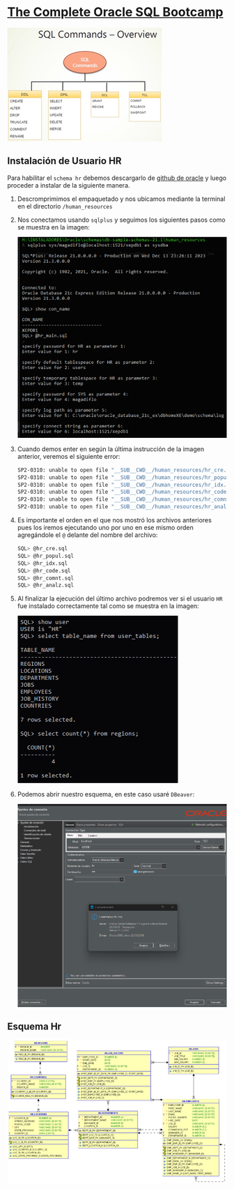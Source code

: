 # [The Complete Oracle SQL Bootcamp](https://www.udemy.com/course/the-complete-oracle-sql-development-bootcamp-2021)

![SQL Commands](./assets/02.sql_commands.png)

## Instalación de Usuario HR

Para habilitar el `schema hr` debemos descargarlo de [github de oracle](https://github.com/oracle-samples/db-sample-schemas/releases/tag/v21.1) y luego proceder a instalar de la siguiente manera.

1. Descromprimimos el empaquetado y nos ubicamos mediante la terminal en el directorio `/human_resources`
2. Nos conectamos usando `sqlplus` y seguimos los siguientes pasos como se muestra en la imagen:

    ![sqlplus](./assets/03.install-hr.png)

3. Cuando demos enter en según la última instrucción de la imagen anterior, veremos el siguiente error:

    ````bash
    SP2-0310: unable to open file "__SUB__CWD__/human_resources/hr_cre.sql"
    SP2-0310: unable to open file "__SUB__CWD__/human_resources/hr_popul.sql"
    SP2-0310: unable to open file "__SUB__CWD__/human_resources/hr_idx.sql"
    SP2-0310: unable to open file "__SUB__CWD__/human_resources/hr_code.sql"
    SP2-0310: unable to open file "__SUB__CWD__/human_resources/hr_comnt.sql"
    SP2-0310: unable to open file "__SUB__CWD__/human_resources/hr_analz.sql"
    ````

4. Es importante el orden en el que nos mostró los archivos anteriores pues los iremos ejecutando uno por uno en ese mismo orden agregándole el `@` delante del nombre del archivo:

    ````bash
    SQL> @hr_cre.sql
    SQL> @hr_popul.sql
    SQL> @hr_idx.sql
    SQL> @hr_code.sql
    SQL> @hr_comnt.sql
    SQL> @hr_analz.sql
    ````

5. Al finalizar la ejecución del último archivo podremos ver si el usuario `HR` fue instalado correctamente tal como se muestra en la imagen:

    ![hr](./assets/04.verify-hr.png)

6. Podemos abrir nuestro esquema, en este caso usaré `DBeaver`:

    ![dbeaver](./assets/05.dbeaver.png)
    

## Esquema Hr

![hr_schema](./assets/01.hr_schema.png)


